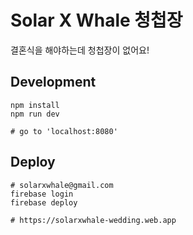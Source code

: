# Solar X Whale 청첩장

결혼식을 해야하는데 청첩장이 없어요!

## Development
```shell
npm install
npm run dev

# go to 'localhost:8080'
```

## Deploy
```shell
# solarxwhale@gmail.com
firebase login
firebase deploy

# https://solarxwhale-wedding.web.app
```
